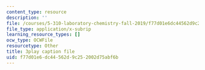```yaml
---
content_type: resource
description: ''
file: /courses/5-310-laboratory-chemistry-fall-2019/f77d01e6dc44562d9c252002d75abf6b_LNCLrmAvSlU.vtt
file_type: application/x-subrip
learning_resource_types: []
ocw_type: OCWFile
resourcetype: Other
title: 3play caption file
uid: f77d01e6-dc44-562d-9c25-2002d75abf6b
---
```

